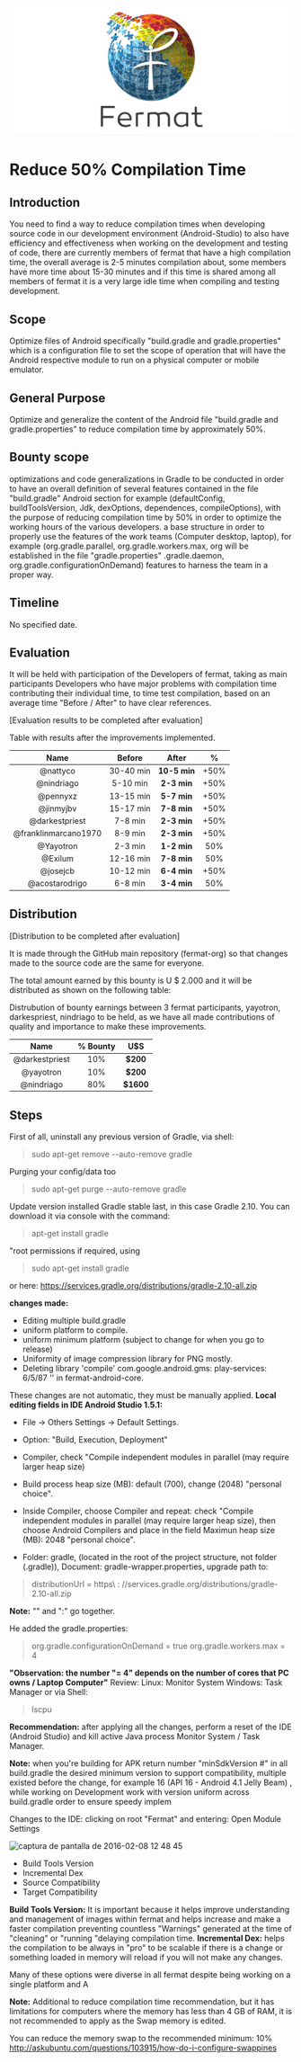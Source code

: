 ![alt text](https://raw.githubusercontent.com/Fermat-ORG/media-kit/master/MediaKit/Logotype/fermat_logo_3D/Fermat_logo_v2_readme_1024x466.png  "Fermat Logo")

# Reduce 50% Compilation Time


## Introduction
You need to find a way to reduce compilation times when developing source code in our development environment (Android-Studio) to also have efficiency and effectiveness when working on the development and testing of code, there are currently members of fermat that have a high compilation time, the overall average is 2-5 minutes compilation about, some members have more time about 15-30 minutes and if this time is shared among all members of fermat it is a very large idle time when compiling and testing development.

## Scope
Optimize files of Android specifically "build.gradle and gradle.properties" which is a configuration file to set the scope of operation that will have the Android respective module to run on a physical computer or mobile emulator.

## General Purpose
Optimize and generalize the content of the Android file "build.gradle and gradle.properties" to reduce compilation time by approximately 50%.

## Bounty scope
optimizations and code generalizations in Gradle to be conducted in order to have an overall definition of several features contained in the file "build.gradle" Android section for example (defaultConfig, buildToolsVersion, Jdk, dexOptions, dependences, compileOptions), with the purpose of reducing compilation time by 50% in order to optimize the working hours of the various developers.
a base structure in order to properly use the features of the work teams (Computer desktop, laptop), for example (org.gradle.parallel, org.gradle.workers.max, org will be established in the file "gradle.properties" .gradle.daemon, org.gradle.configurationOnDemand) features to harness the team in a proper way.

## Timeline
No specified date.

## Evaluation
It will be held with participation of the Developers of fermat, taking as main participants Developers who have major problems with compilation time contributing their individual time, to time test compilation, based on an average time "Before / After" to have clear references.

[Evaluation results to be completed after evaluation]

Table with results after the improvements implemented.

| Name | Before  | After | % |
|:---:|:---:|:---:|:---:|
| @nattyco | 30-40 min | **10-5 min** | +50%|
| @nindriago | 5-10 min | **2-3 min** |+50%|
| @pennyxz | 13-15 min | **5-7 min** |+50%|
| @jinmyjbv | 15-17 min | **7-8 min** |+50%|
| @darkestpriest | 7-8 min | **2-3 min** |+50%|
| @franklinmarcano1970 | 8-9 min | **2-3 min** |+50%|
| @Yayotron | 2-3 min | **1-2 min** |50%|
| @Exilum | 12-16 min | **7-8 min**|50%|
| @josejcb | 10-12 min | **6-4 min**|+50%|
| @acostarodrigo | 6-8 min | **3-4 min**|50%|

## Distribution
[Distribution to be completed after evaluation]

It is made through the GitHub main repository (fermat-org) so that changes made to the source code are the same for everyone.

The total amount earned by this bounty is U $ 2.000 and it will be distributed as shown on the following table:

Distrubution of bounty earnings between 3 fermat participants, yayotron, darkespriest, nindriago to be held, as we have all made contributions of quality and importance to make these improvements.

| Name | % Bounty | U$S |
|:---:|:---:|:---:|
|@darkestpriest|10%|**$200**
|@yayotron|10%|**$200**
|@nindriago|80%|**$1600**

## Steps

First of all, uninstall any previous version of Gradle, via shell:

> sudo apt-get remove --auto-remove gradle

Purging your config/data too

> sudo apt-get purge --auto-remove gradle

Update version installed Gradle stable last, in this case Gradle 2.10.
You can download it via console with the command: 

> apt-get install gradle

"root permissions if required, using 

> sudo apt-get install gradle

or 
here:
 https://services.gradle.org/distributions/gradle-2.10-all.zip


**changes made:**

- Editing multiple build.gradle
- uniform platform to compile.
- uniform minimum platform (subject to change for when you go to release)
- Uniformity of image compression library for PNG mostly.
- Deleting library 'compile' com.google.android.gms: play-services: 6/5/87 '' in fermat-android-core.

These changes are not automatic, they must be manually applied.
**Local editing fields in IDE Android Studio 1.5.1:**

- File -> Others Settings -> Default Settings.
- Option: "Build, Execution, Deployment"
- Compiler, check "Compile independent modules in parallel (may require larger heap size)

- Build process heap size (MB): default (700), change (2048) "personal choice".

- Inside Compiler, choose Compiler and repeat: check "Compile independent modules in parallel (may require larger heap size), then choose Android Compilers and place in the field Maximun heap size (MB): 2048 "personal choice".

- Folder: gradle, (located in the root of the project structure, not folder (.gradle)), Document: gradle-wrapper.properties, upgrade path to: 

> distributionUrl = https\ : //services.gradle.org/distributions/gradle-2.10-all.zip

**Note:** "\" and ":" go together.

He added the gradle.properties:

> org.gradle.configurationOnDemand = true
> org.gradle.workers.max = 4

**"Observation: the number "= 4" depends on the number of cores that PC owns / Laptop Computer"**
Review:
Linux: Monitor System
Windows: Task Manager
or via Shell:

> lscpu

**Recommendation:** after applying all the changes, perform a reset of the IDE (Android Studio) and kill active Java process Monitor System / Task Manager.

**Note:** when you're building for APK return number "minSdkVersion #" in all build.gradle the desired minimum version to support compatibility, multiple existed before the change, for example 16 (API 16 - Android 4.1 Jelly Beam) , while working on Development work with version uniform across build.gradle order to ensure speedy implem

Changes to the IDE:
clicking on root "Fermat" and entering:
Open Module Settings

![captura de pantalla de 2016-02-08 12 48 45](https://cloud.githubusercontent.com/assets/13187461/12893370/ef6e1254-ce62-11e5-8749-00683185c395.png)

- Build Tools Version
- Incremental Dex
- Source Compatibility
- Target Compatibility

**Build Tools Version:** It is important because it helps improve understanding and management of images within fermat and helps increase and make a faster compilation preventing countless "Warnings" generated at the time of "cleaning" or "running "delaying compilation time.
**Incremental Dex:** helps the compilation to be always in "pro" to be scalable if there is a change or something loaded in memory will reload if you will not make any changes.

Many of these options were diverse in all fermat despite being working on a single platform and A

**Note:** Additional to reduce compilation time recommendation, but it has limitations for computers where the memory has less than 4 GB of RAM, it is not recommended to apply as the Swap memory is edited.

You can reduce the memory swap to the recommended minimum: 10%
http://askubuntu.com/questions/103915/how-do-i-configure-swappines
